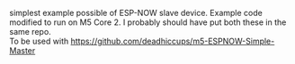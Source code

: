 simplest example possible of ESP-NOW slave device.  Example code modified to run on M5 Core 2.
I probably should have put both these in the same repo.  
To be used with https://github.com/deadhiccups/m5-ESPNOW-Simple-Master  
